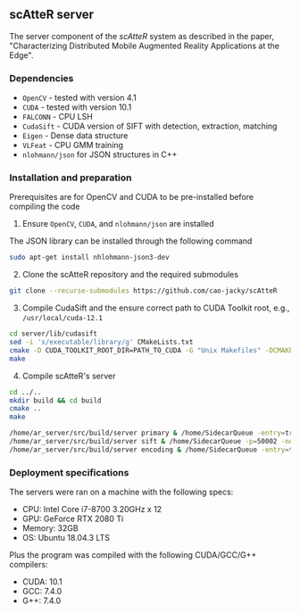## scAtteR server

The server component of the *scAtteR* system as described in the paper, "Characterizing Distributed Mobile Augmented Reality Applications at the Edge".

### Dependencies

  - `OpenCV` - tested with version 4.1
  - `CUDA` - tested with version 10.1
  - `FALCONN` - CPU LSH
  - `CudaSift` - CUDA version of SIFT with detection, extraction, matching
  - `Eigen` - Dense data structure
  - `VLFeat` - CPU GMM training
  - `nlohmann/json` for JSON structures in C++

### Installation and preparation

Prerequisites are for OpenCV and CUDA to be pre-installed before compiling the code


1. Ensure `OpenCV`, `CUDA`, and `nlohmann/json` are installed

The JSON library can be installed through the following command

```sh
sudo apt-get install nhlohmann-json3-dev
```

2. Clone the scAtteR repository and the required submodules 

```sh
git clone --recurse-submodules https://github.com/cao-jacky/scAtteR
```

3. Compile CudaSift and the ensure correct path to CUDA Toolkit root, e.g., `/usr/local/cuda-12.1`

```sh
cd server/lib/cudasift 
sed -i 's/executable/library/g' CMakeLists.txt
cmake -D CUDA_TOOLKIT_ROOT_DIR=PATH_TO_CUDA -G "Unix Makefiles" -DCMAKE_BUILD_TYPE=Release .
make
```

4. Compile scAtteR's server

```sh
cd ../..
mkdir build && cd build
cmake ..
make
```



```sh
/home/ar_server/src/build/server primary & /home/SidecarQueue -entry=true -p=50001 -next=172.18.0.3:50002 -sidecar=0.0.0.0:5000
/home/ar_server/src/build/server sift & /home/SidecarQueue -p=50002 -next=127.0.0.1:50003 -sidecar=localhost:5000
/home/ar_server/src/build/server encoding & /home/SidecarQueue -entry=true -exit=false -p=50003  -next=0.0.0.0:50004 -sidecar=localhost:5000

```


### Deployment specifications

The servers were ran on a machine with the following specs:

- CPU: Intel Core i7-8700 3.20GHz x 12
- GPU: GeForce RTX 2080 Ti
- Memory: 32GB
- OS: Ubuntu 18.04.3 LTS

Plus the program was compiled with the following CUDA/GCC/G++ compilers:

- CUDA: 10.1
- GCC: 7.4.0
- G++: 7.4.0




